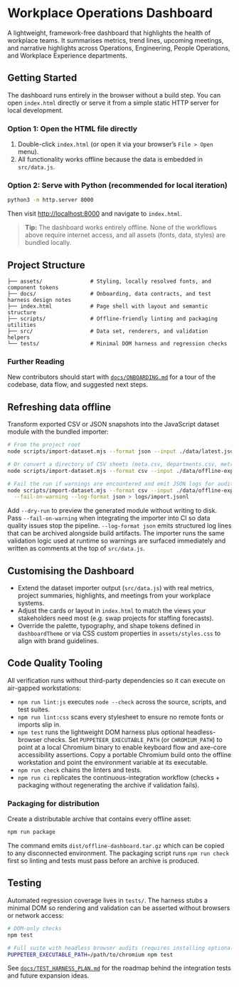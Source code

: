 # Workplace Operations Dashboard

A lightweight, framework-free dashboard that highlights the health of workplace teams. It
summarises metrics, trend lines, upcoming meetings, and narrative highlights across
Operations, Engineering, People Operations, and Workplace Experience departments.

## Getting Started

The dashboard runs entirely in the browser without a build step. You can open `index.html`
directly or serve it from a simple static HTTP server for local development.

### Option 1: Open the HTML file directly

1. Double-click `index.html` (or open it via your browser’s `File > Open` menu).
2. All functionality works offline because the data is embedded in `src/data.js`.

### Option 2: Serve with Python (recommended for local iteration)

```bash
python3 -m http.server 8000
```

Then visit [http://localhost:8000](http://localhost:8000) and navigate to
`index.html`.

> **Tip:** The dashboard works entirely offline. None of the workflows above require internet
> access, and all assets (fonts, data, styles) are bundled locally.

## Project Structure

```
├── assets/               # Styling, locally resolved fonts, and component tokens
├── docs/                 # Onboarding, data contracts, and test harness design notes
├── index.html            # Page shell with layout and semantic structure
├── scripts/              # Offline-friendly linting and packaging utilities
├── src/                  # Data set, renderers, and validation helpers
└── tests/                # Minimal DOM harness and regression checks
```

### Further Reading

New contributors should start with [`docs/ONBOARDING.md`](docs/ONBOARDING.md) for a tour of
the codebase, data flow, and suggested next steps.

## Refreshing data offline

Transform exported CSV or JSON snapshots into the JavaScript dataset module with the
bundled importer:

```bash
# From the project root
node scripts/import-dataset.mjs --format json --input ./data/latest.json

# Or convert a directory of CSV sheets (meta.csv, departments.csv, metrics.csv, etc.)
node scripts/import-dataset.mjs --format csv --input ./data/offline-export

# Fail the run if warnings are encountered and emit JSON logs for auditing
node scripts/import-dataset.mjs --format csv --input ./data/offline-export \
  --fail-on-warning --log-format json > logs/import.jsonl
```

Add `--dry-run` to preview the generated module without writing to disk. Pass
`--fail-on-warning` when integrating the importer into CI so data quality issues stop the
pipeline. `--log-format json` emits structured log lines that can be archived alongside
build artifacts. The importer runs the same validation logic used at runtime so warnings
are surfaced immediately and written as comments at the top of `src/data.js`.

## Customising the Dashboard

* Extend the dataset importer output (`src/data.js`) with real metrics, project summaries,
  highlights, and meetings from your workplace systems.
* Adjust the cards or layout in `index.html` to match the views your stakeholders need
  most (e.g. swap projects for staffing forecasts).
* Override the palette, typography, and shape tokens defined in `dashboardTheme` or via
  CSS custom properties in `assets/styles.css` to align with brand guidelines.


## Code Quality Tooling

All verification runs without third-party dependencies so it can execute on air-gapped
workstations:

* `npm run lint:js` executes `node --check` across the source, scripts, and test suites.
* `npm run lint:css` scans every stylesheet to ensure no remote fonts or imports slip in.
* `npm test` runs the lightweight DOM harness plus optional headless-browser checks. Set
  `PUPPETEER_EXECUTABLE_PATH` (or `CHROMIUM_PATH`) to point at a local Chromium binary to
  enable keyboard flow and axe-core accessibility assertions. Copy a portable Chromium
  build onto the offline workstation and point the environment variable at its executable.
* `npm run check` chains the linters and tests.
* `npm run ci` replicates the continuous-integration workflow (checks + packaging without
  regenerating the archive if validation fails).

### Packaging for distribution

Create a distributable archive that contains every offline asset:

```bash
npm run package
```

The command emits `dist/offline-dashboard.tar.gz` which can be copied to any disconnected
environment. The packaging script runs `npm run check` first so linting and tests must
pass before an archive is produced.

## Testing

Automated regression coverage lives in `tests/`. The harness stubs a minimal DOM so rendering
and validation can be asserted without browsers or network access:

```bash
# DOM-only checks
npm test

# Full suite with headless browser audits (requires installing optional dev dependencies)
PUPPETEER_EXECUTABLE_PATH=/path/to/chromium npm test
```

See [`docs/TEST_HARNESS_PLAN.md`](docs/TEST_HARNESS_PLAN.md) for the roadmap behind the
integration tests and future expansion ideas.

